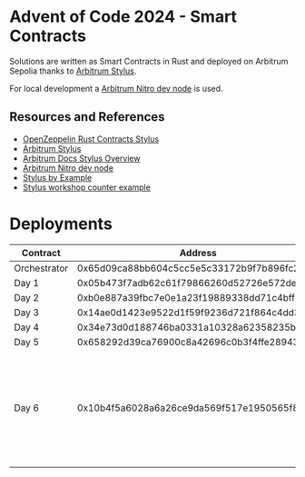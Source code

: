 # Advent of Code 2024 - Smart Contracts

Solutions are written as Smart Contracts in Rust and deployed on Arbitrum Sepolia thanks to [Arbitrum Stylus](https://arbitrum.io/stylus).

For local development a [Arbitrum Nitro dev node](https://github.com/OffchainLabs/nitro-devnode) is used.

## Resources and References

- [OpenZeppelin Rust Contracts Stylus](https://github.com/OpenZeppelin/rust-contracts-stylus)
- [Arbitrum Stylus](https://arbitrum.io/stylus)
- [Arbitrum Docs Stylus Overview](https://docs.arbitrum.io/stylus/stylus-overview)
- [Arbitrum Nitro dev node](https://github.com/OffchainLabs/nitro-devnode)
- [Stylus by Example](https://stylus-by-example.org/)
- [Stylus workshop counter example](https://github.com/OffchainLabs/stylus-workshop-counter)

# Deployments

| Contract | Address | Comments |
| -------- | ------- | -------- |
| Orchestrator | 0x65d09ca88bb604c5cc5e5c33172b9f7b896fc2a2 ||
| Day 1 | 0x05b473f7adb62c61f79866260d52726e572de4b4 ||
| Day 2 | 0xb0e887a39fbc7e0e1a23f19889338dd71c4bff1f ||
| Day 3 | 0x14ae0d1423e9522d1f59f9236d721f864c4dd392 ||
| Day 4 | 0x34e73d0d188746ba0331a10328a62358235bb117 ||
| Day 5 | 0x658292d39ca76900c8a42696c0b3f4ffe2894317 ||
| Day 6 | 0x10b4f5a6028a6a26ce9da569f517e1950565f80f | Only part 1 works, as I was unable to optimize part 2 enough to not exceed the gas limit |
